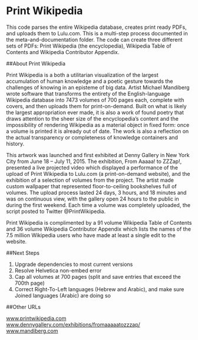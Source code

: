 Print Wikipedia
==============

This code parses the entire Wikipedia database, creates print ready PDFs, and uploads them to Lulu.com. This is a multi-step process documented in the meta-and-documentation folder. The code can create three different sets of PDFs: Print Wikipedia (the encyclopedia), Wikipedia Table of Contents and Wikipedia Contributor Appendix.

##About Print Wikipedia

Print Wikipedia is a both a utilitarian visualization of the largest accumulation of human knowledge and a poetic gesture towards the challenges of knowing in an episteme of big data. Artist Michael Mandiberg wrote software that transforms the entirety of the English-language Wikipedia database into 7473 volumes of 700 pages each, complete with covers, and then uploads them for print-on-demand. Built on what is likely the largest appropriation ever made, it is also a work of found poetry that draws attention to the sheer size of the encyclopedia’s content and the impossibility of rendering Wikipedia as a material object in fixed form: once a volume is printed it is already out of date. The work is also a reflection on the actual transparency or completeness of knowledge containers and history.

This artwork was launched and first exhibited at Denny Gallery in New York City from June 18 – July 11, 2015. The exhibition, From Aaaaa! to ZZZap!, presented a live projected video which displayed a performance of the upload of Print Wikipedia to Lulu.com (a print-on-demand website), and the exhibition of a selection of volumes from the project. The artist made custom wallpaper that represented floor-to-ceiling bookshelves full of volumes. The upload process lasted 24 days, 3 hours, and 18 minutes and was on continuous view, with the gallery open 24 hours to the public in during the first weekend. Each time a volume was completely uploaded, the script posted to Twitter @PrintWikipedia. 

Print Wikipedia is complimented by a 91 volume Wikipedia Table of Contents and 36 volume Wikipedia Contributor Appendix which lists the names of the 7.5 million Wikipedia users who have made at least a single edit to the website.

##Next Steps

1. Upgrade dependencies to most current versions
2. Resolve Helvetica non-embed error
3. Cap all volumes at 700 pages (split and save entries that exceed the 700th page)
4. Correct Right-To-Left languages (Hebrew and Arabic), and make sure Joined languages (Arabic) are doing so

##Other URLs

www.printwikipedia.com
www.dennygallery.com/exhibitions/fromaaaaatozzzap/
www.mandiberg.com
